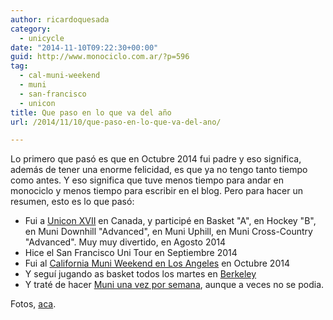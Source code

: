 ```yaml
---
author: ricardoquesada
category:
  - unicycle
date: "2014-11-10T09:22:30+00:00"
guid: http://www.monociclo.com.ar/?p=596
tag:
  - cal-muni-weekend
  - muni
  - san-francisco
  - unicon
title: Que paso en lo que va del año
url: /2014/11/10/que-paso-en-lo-que-va-del-ano/

---
```

Lo primero que pasó es que en Octubre 2014 fui padre y eso significa, además de tener una enorme felicidad, es que ya no tengo tanto tiempo como antes. Y eso significa que tuve menos tiempo para andar en monociclo y menos tiempo para escribir en el blog. Pero para hacer un resumen, esto es lo que pasó:

- Fui a [Unicon XVII](http://unicon17.ca/en/) en Canada, y participé en Basket "A", en Hockey "B", en Muni Downhill "Advanced", en Muni Uphill, en Muni Cross-Country "Advanced". Muy muy divertido, en Agosto 2014
- Hice el San Francisco Uni Tour en Septiembre 2014
- Fui al [California Muni Weekend en Los Angeles](http://www.oneloveunicycleclub.com/#!event-info/c1x8h) en Octubre 2014
- Y seguí jugando as basket todos los martes en [Berkeley](http://berkeleyunicycling.org/)
- Y traté de hacer [Muni una vez por semana](http://berkeleyunicycling.org/), aunque a veces no se podia.

Fotos, [aca](https://plus.google.com/u/0/111588202880883771967/posts/TZaS6f4jG2g?pid=5952518233211979666&oid=111588202880883771967).
